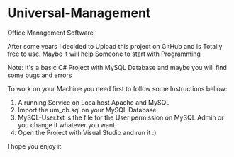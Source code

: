 # Universal-Management
Office Management Software

After some years I decided to Upload this project on GitHub and is Totally free to use.
Maybe it will help Someone to start with Programming

Note: It's a basic C# Project with MySQL Database and maybe you will find some bugs and errors

To work on your Machine you need first to follow some Instructions bellow:
1. A running Service on Localhost Apache and MySQL
2. Import the um_db.sql on your MySQL Database
3. MySQL-User.txt is the file for the User permission on MySQL Admin or you change it whatever you want.
4. Open the Project with Visual Studio and run it :)

I hope you enjoy it.

